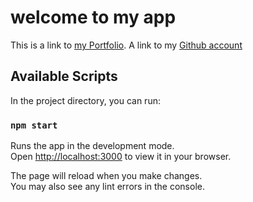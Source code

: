 # welcome to my app

This is a link to [my Portfolio](https://seleketlotlo.netlify.app/).
A link to my [Github account](https://github.com/tlotlo-seleke)

## Available Scripts

In the project directory, you can run:

### `npm start`

Runs the app in the development mode.\
Open [http://localhost:3000](http://localhost:3000) to view it in your browser.

The page will reload when you make changes.\
You may also see any lint errors in the console.

